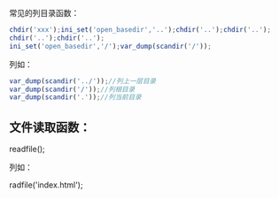 常见的列目录函数：

```javascript
chdir('xxx');ini_set('open_basedir','..');chdir('..');chdir('..');
chdir('..');chdir('..');
ini_set('open_basedir','/');var_dump(scandir('/'));
```

列如：

```javascript
var_dump(scandir('../'));//列上一层目录
var_dump(scandir('/'));//列根目录
var_dump(scandir('.'));//列当前目录
```



## 文件读取函数：

readfile();

列如：

radfile('index.html');
